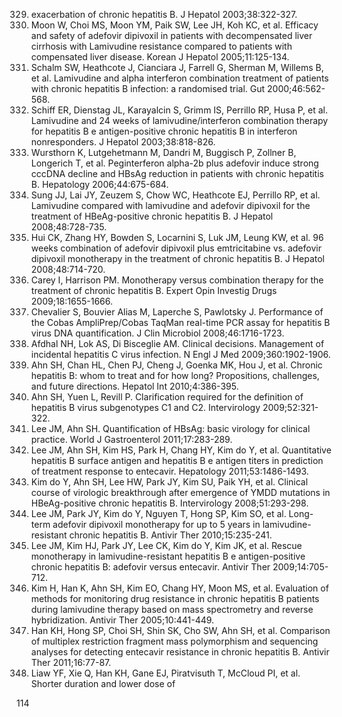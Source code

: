 329. exacerbation of chronic hepatitis B. J Hepatol 2003;38:322-327.
330. Moon W, Choi MS, Moon YM, Paik SW, Lee JH, Koh KC, et al. Efficacy and safety of adefovir dipivoxil in patients with decompensated liver cirrhosis with Lamivudine resistance compared to patients with compensated liver disease. Korean J Hepatol 2005;11:125-134.
331. Schalm SW, Heathcote J, Cianciara J, Farrell G, Sherman M, Willems B, et al. Lamivudine and alpha interferon combination treatment of patients with chronic hepatitis B infection: a randomised trial. Gut 2000;46:562-568.
332. Schiff ER, Dienstag JL, Karayalcin S, Grimm IS, Perrillo RP, Husa P, et al. Lamivudine and 24 weeks of lamivudine/interferon combination therapy for hepatitis B e antigen-positive chronic hepatitis B in interferon nonresponders. J Hepatol 2003;38:818-826.
333. Wursthorn K, Lutgehetmann M, Dandri M, Buggisch P, Zollner B, Longerich T, et al. Peginterferon alpha-2b plus adefovir induce strong cccDNA decline and HBsAg reduction in patients with chronic hepatitis B. Hepatology 2006;44:675-684.
334. Sung JJ, Lai JY, Zeuzem S, Chow WC, Heathcote EJ, Perrillo RP, et al. Lamivudine compared with lamivudine and adefovir dipivoxil for the treatment of HBeAg-positive chronic hepatitis B. J Hepatol 2008;48:728-735.
335. Hui CK, Zhang HY, Bowden S, Locarnini S, Luk JM, Leung KW, et al. 96 weeks combination of adefovir dipivoxil plus emtricitabine vs. adefovir dipivoxil monotherapy in the treatment of chronic hepatitis B. J Hepatol 2008;48:714-720.
336. Carey I, Harrison PM. Monotherapy versus combination therapy for the treatment of chronic hepatitis B. Expert Opin Investig Drugs 2009;18:1655-1666.
337. Chevalier S, Bouvier Alias M, Laperche S, Pawlotsky J. Performance of the Cobas AmpliPrep/Cobas TaqMan real-time PCR assay for hepatitis B virus DNA quantification. J Clin Microbiol 2008;46:1716-1723.
338. Afdhal NH, Lok AS, Di Bisceglie AM. Clinical decisions. Management of incidental hepatitis C virus infection. N Engl J Med 2009;360:1902-1906.
339. Ahn SH, Chan HL, Chen PJ, Cheng J, Goenka MK, Hou J, et al. Chronic hepatitis B: whom to treat and for how long? Propositions, challenges, and future directions. Hepatol Int 2010;4:386-395.
340. Ahn SH, Yuen L, Revill P. Clarification required for the definition of hepatitis B virus subgenotypes C1 and C2. Intervirology 2009;52:321-322.
341. Lee JM, Ahn SH. Quantification of HBsAg: basic virology for clinical practice. World J Gastroenterol 2011;17:283-289.
342. Lee JM, Ahn SH, Kim HS, Park H, Chang HY, Kim do Y, et al. Quantitative hepatitis B surface antigen and hepatitis B e antigen titers in prediction of treatment response to entecavir. Hepatology 2011;53:1486-1493.
343. Kim do Y, Ahn SH, Lee HW, Park JY, Kim SU, Paik YH, et al. Clinical course of virologic breakthrough after emergence of YMDD mutations in HBeAg-positive chronic hepatitis B. Intervirology 2008;51:293-298.
344. Lee JM, Park JY, Kim do Y, Nguyen T, Hong SP, Kim SO, et al. Long-term adefovir dipivoxil monotherapy for up to 5 years in lamivudine-resistant chronic hepatitis B. Antivir Ther 2010;15:235-241.
345. Lee JM, Kim HJ, Park JY, Lee CK, Kim do Y, Kim JK, et al. Rescue monotherapy in lamivudine-resistant hepatitis B e antigen-positive chronic hepatitis B: adefovir versus entecavir. Antivir Ther 2009;14:705-712.
346. Kim H, Han K, Ahn SH, Kim EO, Chang HY, Moon MS, et al. Evaluation of methods for monitoring drug resistance in chronic hepatitis B patients during lamivudine therapy based on mass spectrometry and reverse hybridization. Antivir Ther 2005;10:441-449.
347. Han KH, Hong SP, Choi SH, Shin SK, Cho SW, Ahn SH, et al. Comparison of multiplex restriction fragment mass polymorphism and sequencing analyses for detecting entecavir resistance in chronic hepatitis B. Antivir Ther 2011;16:77-87.
348. Liaw YF, Xie Q, Han KH, Gane EJ, Piratvisuth T, McCloud PI, et al. Shorter duration and lower dose of

<PAGE>114
